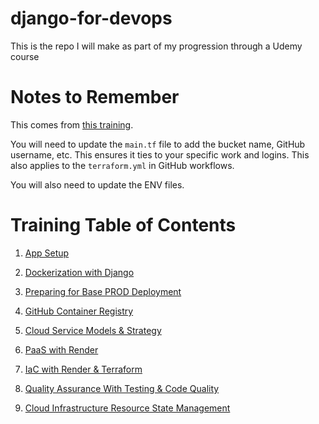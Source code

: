 # django-for-devops
This is the repo I will make as part of my progression through a Udemy course

# Notes to Remember

This comes from [this training](https://www.udemy.com/share/107FCA3@eEZgOBzVh4cfxJVHZypDylXfr0ukjDw_Kk_X553t7XPJ-PHQ0OjD7KOkTXIOruCK/).

You will need to update the `main.tf` file to add the bucket name, GitHub username, etc. This ensures it ties to your specific work and logins. This also applies to the `terraform.yml` in GitHub workflows.

You will also need to update the ENV files.

# Training Table of Contents

1. [App Setup](/Training/1-App-Setup.md)

2. [Dockerization with Django](/Training/2-Dockerization-with-Django.md)

3. [Preparing for Base PROD Deployment](/Training/3-Prep-For-Base-PROD-Deployment.md)

4. [GitHub Container Registry](/Training/4-GHCR.md)

5. [Cloud Service Models & Strategy](/Training/5-Cloud-Svc-Moel-Strategy.md)

6. [PaaS with Render](/Training/6-PaaS-With-Render.md)

7. [IaC with Render & Terraform](/Training/7-Terraform-As-Code-With-Render.md)

8. [Quality Assurance With Testing & Code Quality](/Training/8-QA-With-Testing-And-Code-Quality.md)

9. [Cloud Infrastructure Resource State Management](/Training/9-Cloud-Infra-Resource-State-Mgmt.md)